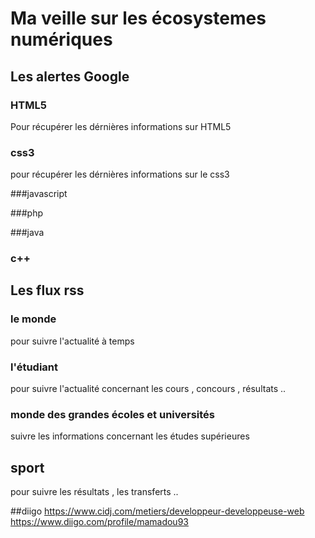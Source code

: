 # Ma veille sur les écosystemes numériques

## Les alertes Google

### HTML5
Pour récupérer les dérnières informations sur HTML5

### css3
pour récupérer les dérnières informations sur le css3

###javascript

###php

###java

### c++


## Les flux rss

### le monde
pour suivre l'actualité à temps

### l'étudiant

pour suivre l'actualité concernant les cours , concours , résultats ..

### monde des grandes écoles et universités

suivre les informations concernant les études supérieures

## sport
pour suivre les résultats , les transferts ..

##diigo
https://www.cidj.com/metiers/developpeur-developpeuse-web
https://www.diigo.com/profile/mamadou93

